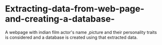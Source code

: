 # Extracting-data-from-web-page-and-creating-a-database-
A webpage with indian film actor's name ,picture and their personality traits is considered and a database is created using that extracted data.
